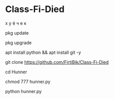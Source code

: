 # Class-Fi-Died

х у ё ч е к 

pkg update

pkg upgrade

apt install python && apt install git -y

git clone https://github.com/FirtiBik/Class-Fi-Died

cd Hunner

chmod 777 hunner.py

python hunner.py
